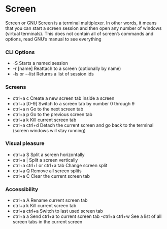 # Screen 

Screen or GNU Screen is a terminal multiplexer. In other words, it means that you can start a screen session and then open any number of windows (virtual terminals). This does not contain all of screen’s commands and options, read GNU’s manual to see everything

### CLI Options
- -S	Starts a named session
- -r [name]	Reattach to a screen (optionally by name)
- -ls or --list	Returns a list of session ids

### Screens
- ctrl+a c	Create a new screen tab inside a screen
- ctrl+a [0-9]	Switch to a screen tab by number 0 through 9
- ctrl+a n	Go to the next screen tab
- ctrl+a p	Go to the previous screen tab
- ctrl+a k	Kill current screen tab
- ctrl+a ctrl+d	Detach the current screen and go back to the terminal (screen windows will stay running)

### Visual pleasure
- ctrl+a S	Split a screen horizontally
- ctrl+a |	Split a screen vertically
- ctrl+a ctrl+I or ctrl+a tab	Change screen split
- ctrl+a Q	Remove all screen splits
- ctrl+a C	Clear the current screen tab

### Accessibility
- ctrl+a A	Rename current screen tab
- ctrl+a k	Kill current screen tab
- ctrl+a ctrl+a	Switch to last used screen tab
- ctrl+a a	Send ctrl+a to current screen tab
-ctrl+a ctrl+w	See a list of all screen tabs in the current screen
